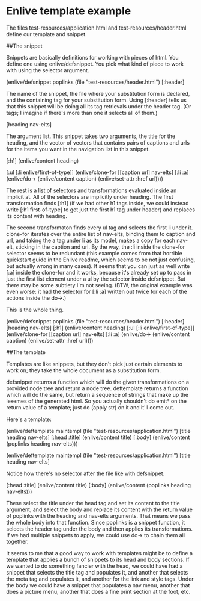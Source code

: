 # Enlive template example

The files test-resources/application.html and test-resources/header.html define our template and snippet.

##The snippet

Snippets are basically definitions for working with pieces of html. You define one using enlive/defsnippet. You pick what kind of piece to work with using the selector argument.


(enlive/defsnippet poplinks (file "test-resources/header.html") [:header]

The name of the snippet, the file where your substitution form is declared, and the containing tag for your substitution form. Using [:header] tells us that this snippet will be doing all its tag retrievals under the header tag. (Or tags; I imagine if there's more than one it selects all of them.)

[heading nav-elts]

The argument list. This snippet takes two arguments, the title for the heading, and the vector of vectors that contains pairs of captions and urls for the items you want in the navigation list in this snippet.

[:h1] (enlive/content heading)

[:ul [:li enlive/first-of-type]] (enlive/clone-for [[caption url] nav-elts] [:li :a] (enlive/do-> (enlive/content caption) (enlive/set-attr :href url))))

The rest is a list of selectors and transformations evaluated inside an implicit at. All of the selectors are implicitly under heading. The first transformation finds [:h1] (if we had other h1 tags inside, we could instead write [:h1 first-of-type] to get just the first h1 tag under header) and replaces its content with heading.

The second transformaton finds every ul tag and selects the first li under it. clone-for iterates over the entire list of nav-elts, binding them to caption and url, and taking the a tag under li as its model, makes a copy for each nav-elt, sticking in the caption and url. By the way, the :li inside the clone-for selector seems to be redundant (this example comes from that horrible quickstart guide in the Enlive readme, which seems to be not just confusing, but actually wrong in many cases). It seems that you can just as well write [:a] inside the clone-for and it works, because it's already set up to pass in just the first list element under a ul by the selector inside defsnippet. But there may be some subtlety I'm not seeing. (BTW, the original example was even worse: it had the selector for [:li :a] written out twice for each of the actions inside the do->.)

This is the whole thing.

(enlive/defsnippet poplinks (file "test-resources/header.html") [:header]
    [heading nav-elts]
        [:h1] (enlive/content heading)
        [:ul [:li enlive/first-of-type]] (enlive/clone-for [[caption url] nav-elts] [:li :a]
        (enlive/do-> (enlive/content caption) (enlive/set-attr :href url))))

##The template

Templates are like snippets, but they don't pick just certain elements to work on; they take the whole document as a substitution form.

defsnippet returns a function which will do the given transformations on a provided node tree and return a node tree. deftemplate returns a function which will do the same, but return a sequence of strings that make up the lexemes of the generated html. So you actually shouldn't do emit* on the return value of a template; just do (apply str) on it and it'll come out.

Here's a template:

 (enlive/deftemplate maintempl (file "test-resources/application.html") [title heading nav-elts] [:head :title] (enlive/content title) [:body] (enlive/content (poplinks heading nav-elts)))

(enlive/deftemplate maintempl (file "test-resources/application.html")
    [title heading nav-elts]

Notice how there's no selector after the file like with defsnippet.

[:head :title] (enlive/content title)
[:body] (enlive/content (poplinks heading nav-elts)))

These select the title under the head tag and set its content to the title argument, and select the body and replace its content with the return value of poplinks with the heading and nav-elts arguments. That means we pass the whole body into that function. Since poplinks is a snippet function, it selects the header tag under the body and then applies its transformations. If we had multiple snippets to apply, we could use do-> to chain them all together.

It seems to me that a good way to work with templates might be to define a template that applies a bunch of snippets to its head and body sections. If we wanted to do something fancier with the head, we could have had a snippet that selects the title tag and populates it, and another that selects the meta tag and populates it, and another for the link and style tags.  Under the body we could have a snippet that populates a nav menu, another that does a picture menu, another that does a fine print section at the foot, etc.
